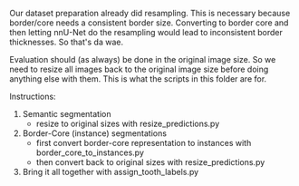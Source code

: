 Our dataset preparation already did resampling. This is necessary because border/core needs a consistent border size. 
Converting to border core and then letting nnU-Net do the resampling would lead to inconsistent border thicknesses. 
So that's da wae.

Evaluation should (as always) be done in the original image size. So we need to resize all images back to the original 
image size before doing anything else with them. This is what the scripts in this folder are for.

Instructions:

1. Semantic segmentation
   - resize to original sizes with resize_predictions.py
2. Border-Core (instance) segmentations
   - first convert border-core representation to instances with border_core_to_instances.py
   - then convert back to original sizes with resize_predictions.py
3. Bring it all together with assign_tooth_labels.py